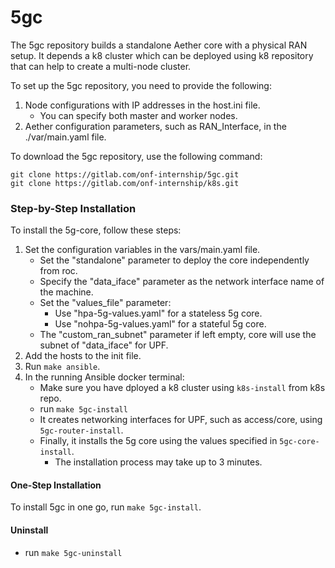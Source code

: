 # 5gc

The 5gc repository builds a standalone Aether core with a physical RAN setup. 
It depends a k8 cluster which can be deployed using k8 repository that can help to create a multi-node cluster.

To set up the 5gc repository, you need to provide the following:

1. Node configurations with IP addresses in the host.ini file.
   - You can specify both master and worker nodes.
2. Aether configuration parameters, such as RAN_Interface, in the ./var/main.yaml file.

To download the 5gc repository, use the following command:
```
git clone https://gitlab.com/onf-internship/5gc.git
git clone https://gitlab.com/onf-internship/k8s.git
```
### Step-by-Step Installation
To install the 5g-core, follow these steps:
1. Set the configuration variables in the vars/main.yaml file.
   - Set the "standalone" parameter to deploy the core independently from roc.
   - Specify the "data_iface" parameter as the network interface name of the machine.
   - Set the "values_file" parameter:
     - Use "hpa-5g-values.yaml" for a stateless 5g core.
     - Use "nohpa-5g-values.yaml" for a stateful 5g core.
   - The "custom_ran_subnet" parameter if left empty, core will use the subnet of "data_iface" for UPF.
2. Add the hosts to the init file.
3. Run `make ansible`.
4. In the running Ansible docker terminal:
   - Make sure you have dployed a k8 cluster using `k8s-install` from k8s repo.
   - run `make 5gc-install`
   - It creates networking interfaces for UPF, such as access/core, using `5gc-router-install`.
   - Finally, it installs the 5g core using the values specified in `5gc-core-install`.
     - The installation process may take up to 3 minutes.

#### One-Step Installation
To install 5gc in one go, run `make 5gc-install`.
#### Uninstall
   - run `make 5gc-uninstall`
